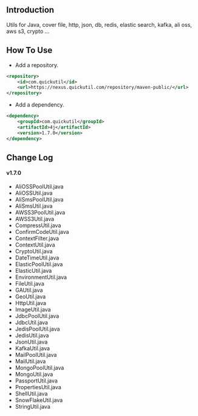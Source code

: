 ## Introduction

Utils for Java, cover file, http, json, db, redis, elastic search, kafka, ali oss, aws s3, crypto ...

## How To Use

+ Add a repository.

```xml
<repository>
	<id>com.quickutil</id>
	<url>https://nexus.quickutil.com/repository/maven-public/</url>
</repository>
```

+ Add a dependency.
```xml
<dependency>
	<groupId>com.quickutil</groupId>
	<artifactId>4j</artifactId>
	<version>1.7.0</version>
</dependency>
```

## Change Log

#### v1.7.0
+ AliOSSPoolUtil.java
+ AliOSSUtil.java 
+ AliSmsPoolUtil.java
+ AliSmsUtil.java
+ AWSS3PoolUtil.java
+ AWSS3Util.java
+ CompressUtil.java
+ ConfirmCodeUtil.java
+ ContextFilter.java
+ ContextUtil.java
+ CryptoUtil.java
+ DateTimeUtil.java
+ ElasticPoolUtil.java
+ ElasticUtil.java
+ EnvironmentUtil.java
+ FileUtil.java
+ GAUtil.java
+ GeoUtil.java
+ HttpUtil.java
+ ImageUtil.java
+ JdbcPoolUtil.java
+ JdbcUtil.java
+ JedisPoolUtil.java
+ JedisUtil.java
+ JsonUtil.java
+ KafkaUtil.java
+ MailPoolUtil.java
+ MailUtil.java
+ MongoPoolUtil.java
+ MongoUtil.java
+ PassportUtil.java
+ PropertiesUtil.java
+ ShellUtil.java
+ SnowFlakeUtil.java
+ StringUtil.java